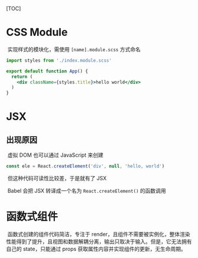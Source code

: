 [TOC]



# CSS Module

​	实现样式的模块化，需使用 `[name].module.scss` 方式命名

```jsx
import styles from './index.module.scss'

export default function App() {
  return (
    <div className={styles.title}>hello world</div>
  )
}
```



# JSX

## 出现原因

​	虚拟 DOM 也可以通过 JavaScript 来创建

```js
const ele = React.createElement('div', null, 'hello, world')
```

​	但这种代码可读性比较差，于是就有了 JSX 

​	Babel 会把 JSX 转译成一个名为 `React.createElement()` 的函数调用

# 函数式组件

​	函数式创建的组件代码简洁，专注于 render，且组件不需要被实例化，整体渲染性能得到了提升，且视图和数据解耦分离，输出只取决于输入。但是，它无法拥有自己的 state，只能通过 props 获取属性内容并实现组件的更新，无生命周期。



























